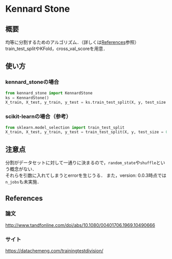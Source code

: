 # Kennard Stone
## 概要
均等に分割するためのアルゴリズム．（詳しくは[References](##References)参照）<br>
train_test_splitやKFold，cross_val_scoreを用意．

## 使い方
### kennard_stoneの場合
```python
from kennard_stone import KennardStone
ks = KennardStone()
X_train, X_test, y_train, y_test = ks.train_test_split(X, y, test_size = 0.2)
```

### scikit-learnの場合（参考）
```python
from sklearn.model_selection import train_test_split
X_train, X_test, y_train, y_test = train_test_split(X, y, test_size = 0.2, random_state = 334)
```


## 注意点
分割がデータセットに対して一通りに決まるので，```random_state```や```shuffle```という概念がない．<br>
それらを引数に入れてしまうとerrorを生じうる．
また，version: 0.0.3時点では```n_jobs```も未実施．


## References
### 論文
http://www.tandfonline.com/doi/abs/10.1080/00401706.1969.10490666
### サイト
https://datachemeng.com/trainingtestdivision/
